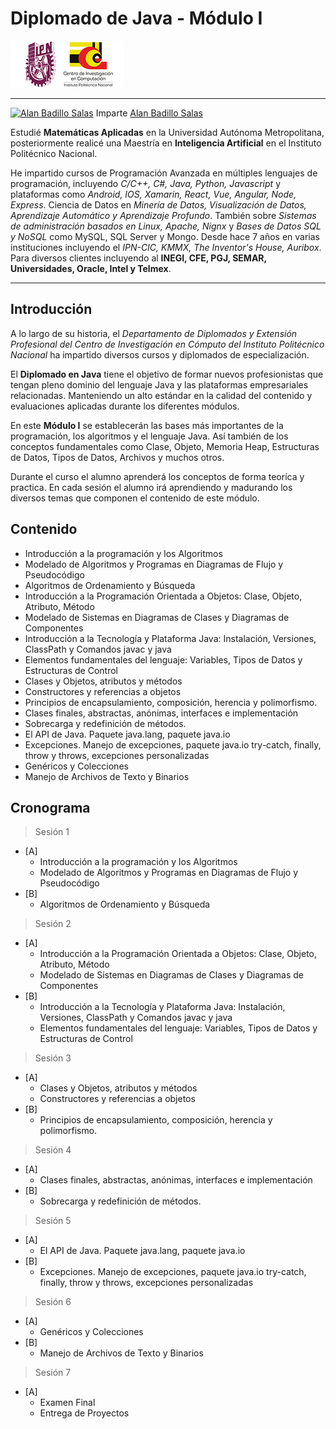# Diplomado de Java - Módulo I

[![CIC Logo](./notas/figuras/logo.png)](https://www.cic.ipn.mx)

---

[![Alan Badillo Salas](https://avatars.githubusercontent.com/u/79223578?s=40&v=4 "Alan Badillo Salas")](https://github.com/dragonnomada) Imparte [Alan Badillo Salas](https://github.com/dragonnomada)

Estudié **Matemáticas Aplicadas** en la Universidad Autónoma Metropolitana, posteriormente realicé una Maestría en **Inteligencia Artificial** en el Instituto Politécnico Nacional.

He impartido cursos de Programación Avanzada en múltiples lenguajes de programación, incluyendo *C/C++, C#, Java, Python, Javascript* y plataformas como *Android, IOS, Xamarin, React, Vue, Angular, Node, Express*. Ciencia de Datos en *Minería de Datos, Visualización de Datos, Aprendizaje Automático y Aprendizaje Profundo*. También sobre *Sistemas de administración basados en Linux, Apache, Nignx* y *Bases de Datos SQL y NoSQL* como MySQL, SQL Server y Mongo. Desde hace 7 años en varias instituciones incluyendo el *IPN-CIC, KMMX, The Inventor's House, Auribox*. Para diversos clientes incluyendo al **INEGI, CFE, PGJ, SEMAR, Universidades, Oracle, Intel y Telmex**.

---

## Introducción

A lo largo de su historia, el *Departamento de Diplomados y Extensión Profesional del Centro de Investigación en Cómputo del Instituto Politécnico Nacional* ha impartido diversos cursos y diplomados de especialización.

El **Diplomado en Java** tiene el objetivo de formar nuevos profesionistas que tengan pleno dominio del lenguaje Java y las plataformas empresariales relacionadas. Manteniendo un alto estándar en la calidad del contenido y evaluaciones aplicadas durante los diferentes módulos.

En este **Módulo I** se establecerán las bases más importantes de la programación, los algoritmos y el lenguaje Java. Así también de los conceptos fundamentales como Clase, Objeto, Memoria Heap, Estructuras de Datos, Tipos de Datos, Archivos y muchos otros.

Durante el curso el alumno aprenderá los conceptos de forma teoríca y practica. En cada sesión el alumno irá aprendiendo y madurando los diversos temas que componen el contenido de este módulo.

## Contenido

* Introducción a la programación y los Algoritmos
* Modelado de Algoritmos y Programas en Diagramas de Flujo y Pseudocódigo
* Algoritmos de Ordenamiento y
Búsqueda
* Introducción a la Programación Orientada a Objetos: Clase, Objeto, Atributo, Método
* Modelado de Sistemas en Diagramas de
Clases y Diagramas de Componentes
* Introducción a la Tecnología y Plataforma Java: Instalación, Versiones, ClassPath y Comandos javac y java
* Elementos fundamentales del lenguaje: Variables, Tipos de Datos y Estructuras de Control
* Clases y Objetos, atributos y métodos
* Constructores y referencias a objetos
* Principios de encapsulamiento, composición, herencia y polimorfismo.
* Clases finales, abstractas, anónimas, interfaces e implementación
* Sobrecarga y redefinición de métodos.
* El API de Java. Paquete java.lang, paquete java.io
* Excepciones. Manejo de excepciones, paquete java.io try-catch, finally, throw y throws, excepciones personalizadas
* Genéricos y Colecciones
* Manejo de Archivos de Texto y Binarios

## Cronograma

> Sesión 1

* [A] 
    - Introducción a la programación y los Algoritmos
    - Modelado de Algoritmos y Programas en Diagramas de Flujo y Pseudocódigo
* [B] 
    - Algoritmos de Ordenamiento y Búsqueda

> Sesión 2

* [A] 
    - Introducción a la Programación Orientada a Objetos: Clase, Objeto, Atributo, Método
    - Modelado de Sistemas en Diagramas de Clases y Diagramas de Componentes
* [B] 
    - Introducción a la Tecnología y Plataforma Java: Instalación, Versiones, ClassPath y Comandos javac y java
    - Elementos fundamentales del lenguaje: Variables, Tipos de Datos y Estructuras de Control

> Sesión 3
* [A] 
    - Clases y Objetos, atributos y métodos
    - Constructores y referencias a objetos
* [B] 
    - Principios de encapsulamiento, composición, herencia y polimorfismo.

> Sesión 4

* [A]
    - Clases finales, abstractas, anónimas, interfaces e implementación
* [B]
    - Sobrecarga y redefinición de métodos.

> Sesión 5

* [A]
    - El API de Java. Paquete java.lang, paquete java.io
* [B]
    - Excepciones. Manejo de excepciones, paquete java.io try-catch, finally, throw y throws, excepciones personalizadas

> Sesión 6

* [A]
    - Genéricos y Colecciones
* [B]
    - Manejo de Archivos de Texto y Binarios

> Sesión 7

* [A]
    - Examen Final
    - Entrega de Proyectos
